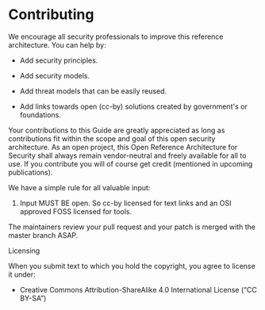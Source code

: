# Contributing

We encourage all security professionals to improve this reference architecture. You can help by:

* Add security principles.

* Add security  models.

* Add threat models that can be easily reused.

* Add links towards open (cc-by) solutions created by government's or foundations.

  
Your contributions to this Guide are greatly appreciated as long as contributions fit within the scope and goal of this open security architecture. As an open project, this Open Reference Architecture for Security shall always remain vendor-neutral and freely available for all to use. If you contribute you will of course get credit (mentioned in upcoming publications).

We have a simple rule for all valuable input:
1. Input MUST BE open. So cc-by licensed for text links and an OSI approved FOSS licensed for tools.

The maintainers review your pull request and your patch is merged with the master branch ASAP.

Licensing

When you submit text to which you hold the copyright, you agree to license it under:

*    Creative Commons Attribution-ShareAlike 4.0 International License (“CC BY-SA”)

